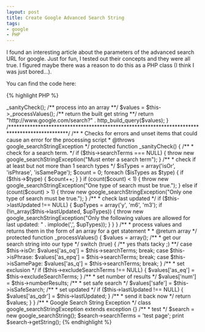 ```yaml
---
layout: post
title: Create Google Advanced Search String
tags:
- google
- PHP
---
```


I found an interesting article about the parameters of the advanced search URL for google.  Just for fun, I tested out their concepts and they were all true.  I figured maybe there was a reason to do this as a PHP class (I think I was just bored...).

You can find the code here:

{% highlight PHP %}
<?php
/**
 * Google Utilities Script
 *
 * This file contains the classes for various google utilities.
 *
 * @author Aaron Saray
 */
 
/**
 * Google Parent class
 *
 * Any shared google class items
 */
class google
{
}
 
/**
 * Google Search string class
 *
 * This class helps create a google search string
 *
 * Inspired by: http://www.our-picks.com/archives/2007/01/30/google-search-urls-revealed-or-how-to-create-your-own-search-url/
 */
class google_searchString extends google
{
    /**
     * search terms
     * @var string
     */
    public $searchTerms = null;
 
    /**
     * exclude search terms
     * @var string
     */
    public $excludeSearchTerms = null;
 
    /**
     * or query?
     * @var boolean
     */
    public $isOr = false;
 
    /**
     * same page query?
     *
     * Means the search terms must be found on the same page, not necessarily next to each other
     * @var boolean
     */
    public $isSamePage = true;
 
    /**
     * phrase query?
     * @var boolean
     */
    public $isPhrase = false;
 
    /**
     * Number results (0 - 100)
     * @var integer
     */
    public $numberResults = 10;
 
    /**
     * Safe search?
     * @var boolean
     */
    public $isSafeSearch = true;
 
    /**
     * Last updated
     * 'y' Year  'm6' 6 months 'm3' 3 months
     * @var string
     */
    public $lastUpdated = null;
 
 
    /**********************************************************************************************/
 
 
 
    /**
     * constructor
     * Does nothing currently
     */
    public function __construct()
    {}
 
    /**
     * Get output.
     *
     * This will return the google search string.
     * @throws google_searchStringException
     * @return string
     */
    public function getString()
    {
        /** process sanity/check for errors **/
        $this->_sanityCheck();
 
        /** process into an array **/
        $values = $this->_processValues();
 
        /** return the built get string **/
        return "http://www.google.com/search?" . http_build_query($values);
    }
 
 
 
    /**********************************************************************************************/
 
 
    /**
     * Checks for errors and unset items that could cause an error for the processing script
     * @throws google_searchStringException
     */
    protected function _sanityCheck()
    {
        /**
         * check for a search term.
         */
        if ($this->searchTerms === NULL) {
            throw new google_searchStringException("Must enter a search term");
        }
 
        /**
         * check if at least but not more than 1 search types
         */
        $isTypes = array('isOr', 'isPhrase', 'isSamePage');
        $count = 0;
        foreach ($isTypes as $type) {
            if ($this->$type) {
                $count++;
            }
        }
        if (count($count) < 1) {
            throw new google_searchStringException("One type of search must be true.");
        }
        else if (count($count) > 1) {
            throw new google_searchStringException("Only one type of search must be true.");
        }
 
        /**
         * check last updated
         */
        if ($this->lastUpdated !== NULL) {
            $upTypes = array('y', 'm6', 'm3');
            if (!in_array($this->lastUpdated, $upTypes)) {
                throw new google_searchStringException("Only the following values are allowed for last updated: " . implode(',', $upTypes));
            }
        }
    }
 
    /**
     * process values and returns them in the form of an array for a get statement
     *
     * @return array
     */
    protected function _processValues()
    {
        $values = array();
 
        /**
         * get our search string into our type
         */
        switch (true) {
            /** yes thats tacky ;) **/
            case $this->isOr:
                $values['as_oq'] = $this->searchTerms;
                break;
 
            case $this->isPhrase:
                $values['as_epq'] = $this->searchTerms;
                break;
 
            case $this->isSamePage:
                $values['as_q'] = $this->searchTerms;
                break;
        }
 
        /**
         * set exclusion
         */
        if ($this->excludeSearchTerms !== NULL) {
            $values['as_eq'] = $this->excludeSearchTerms;
        }
 
        /**
         * set number of results
         */
        $values['num'] = $this->numberResults;
 
        /**
         * set safe search
         */
        $values['safe'] = $this->isSafeSearch;
 
        /**
         * set updated
         */
        if ($this->lastUpdated !== NULL) {
            $values['as_qdr'] = $this->lastUpdated;
        }
 
        /**
         * send it back now
         */
        return $values;
    }
 
}
 
/**
 * Google Search String Exception
 */
class google_searchStringException extends exception
{}
 
 
 
 
/**
 * test
 */
$search = new google_searchString();
$search->searchTerms = 'test page';
 
print $search->getString();
{% endhighlight %}
